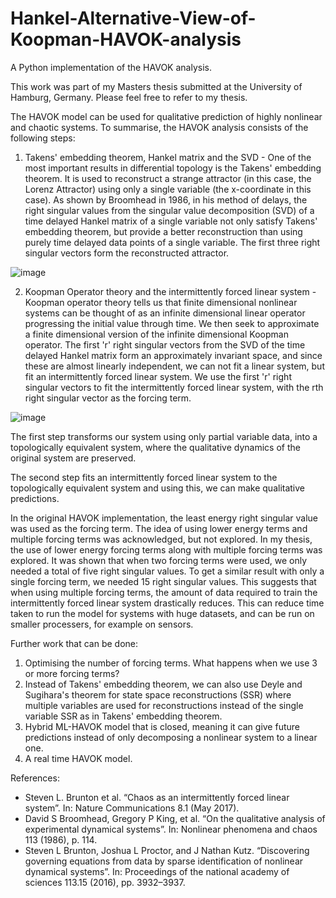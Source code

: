 # Hankel-Alternative-View-of-Koopman-HAVOK-analysis


A Python implementation of the HAVOK analysis.

This work was part of my Masters thesis submitted at the University of Hamburg, Germany. Please feel free to refer to my thesis.

The HAVOK model can be used for qualitative prediction of highly nonlinear and chaotic systems. To summarise, the HAVOK analysis consists of the following steps:

1. Takens' embedding theorem, Hankel matrix and the SVD - One of the most important results in differential topology is the Takens' embedding theorem. It is used to reconstruct a strange attractor (in this case, the Lorenz Attractor) using only a single variable (the x-coordinate in this case). As shown by Broomhead in 1986, in his method of delays, the right singular values from the singular value decomposition (SVD) of a time delayed Hankel matrix of a single variable not only satisfy Takens' embedding theorem, but provide a better reconstruction than using purely time delayed data points of a single variable. The first three right singular vectors form the reconstructed attractor.

![image](https://user-images.githubusercontent.com/49671867/215022833-ecfef7f7-3b8e-4ddd-a4ad-87a3c3178665.png)

2. Koopman Operator theory and the intermittently forced linear system - Koopman operator theory tells us that finite dimensional nonlinear systems can be thought of as an infinite dimensional linear operator progressing the initial value through time. We then seek to approximate a finite dimensional version of the infinite dimensional Koopman operator. The first 'r' right singular vectors from the SVD of the time delayed Hankel matrix form an approximately invariant space, and since these are almost linearly independent, we can not fit a linear system, but fit an intermittently forced linear system. We use the first 'r' right singular vectors to fit the intermittently forced linear system, with the rth right singular vector as the forcing term.

![image](https://user-images.githubusercontent.com/49671867/215022947-1dd5c016-14aa-474a-8b6e-b8d43086f942.png)


The first step transforms our system using only partial variable data, into a topologically equivalent system, where the qualitative dynamics of the original system are preserved.

The second step fits an intermittently forced linear system to the topologically equivalent system and using this, we can make qualitative predictions.

In the original HAVOK implementation, the least energy right singular value was used as the forcing term. The idea of using lower energy terms and multiple forcing terms was acknowledged, but not explored. In my thesis, the use of lower energy forcing terms along with multiple forcing terms was explored. It was shown that when two forcing terms were used, we only needed a total of five right singular values. To get a similar result with only a single forcing term, we needed 15 right singular values. This suggests that when using multiple forcing terms, the amount of data required to train the intermittently forced linear system drastically reduces. This can reduce time taken to run the model for systems with huge datasets, and can be run on smaller processers, for example on sensors.

Further work that can be done:
1. Optimising the number of forcing terms. What happens when we use 3 or more forcing terms?
2. Instead of Takens' embedding theorem, we can also use Deyle and Sugihara's theorem for state space reconstructions (SSR) where multiple variables are used for reconstructions instead of the single variable SSR as in Takens' embedding theorem.
3. Hybrid ML-HAVOK model that is closed, meaning it can give future predictions instead of only decomposing a nonlinear system to a linear one.
4. A real time HAVOK model.

References:

- Steven L. Brunton et al. “Chaos as an intermittently forced linear system”. In: Nature Communications 8.1 (May 2017).
- David S Broomhead, Gregory P King, et al. “On the qualitative analysis of experimental dynamical systems”. In: Nonlinear phenomena and chaos 113 (1986), p. 114.
- Steven L Brunton, Joshua L Proctor, and J Nathan Kutz. “Discovering governing equations from data by sparse identification of nonlinear dynamical systems”. In: Proceedings of the national academy of sciences 113.15 (2016), pp. 3932–3937.

